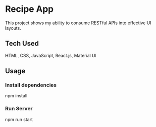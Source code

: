 # Recipe App
This project shows my ability to consume RESTful APIs into effective UI layouts.

## Tech Used
HTML, CSS, JavaScript, React.js, Material UI

## Usage
### Install dependencies

npm install

### Run Server

npm run start
